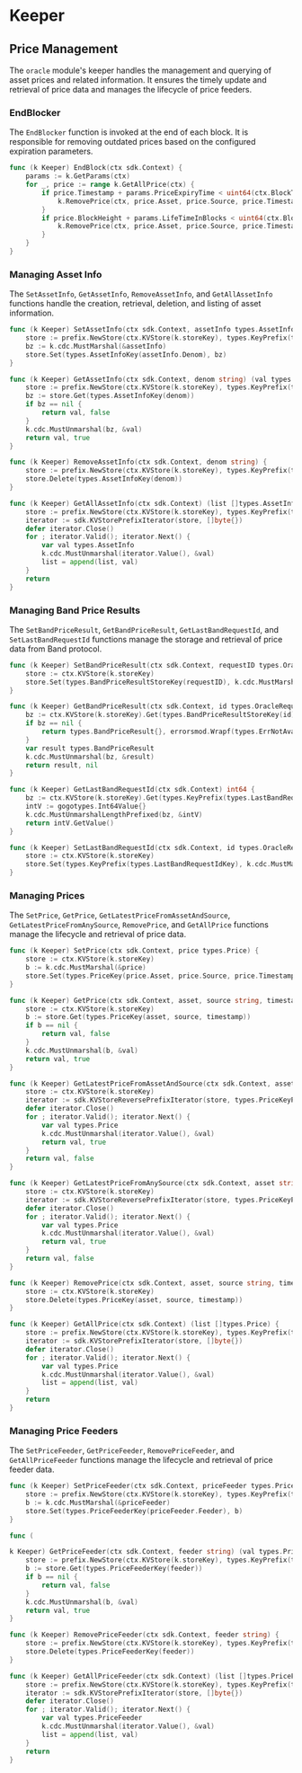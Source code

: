 <!--
order: 3
-->

# Keeper

## Price Management

The `oracle` module's keeper handles the management and querying of asset prices and related information. It ensures the timely update and retrieval of price data and manages the lifecycle of price feeders.

### EndBlocker

The `EndBlocker` function is invoked at the end of each block. It is responsible for removing outdated prices based on the configured expiration parameters.

```go
func (k Keeper) EndBlock(ctx sdk.Context) {
    params := k.GetParams(ctx)
    for _, price := range k.GetAllPrice(ctx) {
        if price.Timestamp + params.PriceExpiryTime < uint64(ctx.BlockTime().Unix()) {
            k.RemovePrice(ctx, price.Asset, price.Source, price.Timestamp)
        }
        if price.BlockHeight + params.LifeTimeInBlocks < uint64(ctx.BlockHeight()) {
            k.RemovePrice(ctx, price.Asset, price.Source, price.Timestamp)
        }
    }
}
```

### Managing Asset Info

The `SetAssetInfo`, `GetAssetInfo`, `RemoveAssetInfo`, and `GetAllAssetInfo` functions handle the creation, retrieval, deletion, and listing of asset information.

```go
func (k Keeper) SetAssetInfo(ctx sdk.Context, assetInfo types.AssetInfo) {
    store := prefix.NewStore(ctx.KVStore(k.storeKey), types.KeyPrefix(types.AssetInfoKeyPrefix))
    bz := k.cdc.MustMarshal(&assetInfo)
    store.Set(types.AssetInfoKey(assetInfo.Denom), bz)
}

func (k Keeper) GetAssetInfo(ctx sdk.Context, denom string) (val types.AssetInfo, found bool) {
    store := prefix.NewStore(ctx.KVStore(k.storeKey), types.KeyPrefix(types.AssetInfoKeyPrefix))
    bz := store.Get(types.AssetInfoKey(denom))
    if bz == nil {
        return val, false
    }
    k.cdc.MustUnmarshal(bz, &val)
    return val, true
}

func (k Keeper) RemoveAssetInfo(ctx sdk.Context, denom string) {
    store := prefix.NewStore(ctx.KVStore(k.storeKey), types.KeyPrefix(types.AssetInfoKeyPrefix))
    store.Delete(types.AssetInfoKey(denom))
}

func (k Keeper) GetAllAssetInfo(ctx sdk.Context) (list []types.AssetInfo) {
    store := prefix.NewStore(ctx.KVStore(k.storeKey), types.KeyPrefix(types.AssetInfoKeyPrefix))
    iterator := sdk.KVStorePrefixIterator(store, []byte{})
    defer iterator.Close()
    for ; iterator.Valid(); iterator.Next() {
        var val types.AssetInfo
        k.cdc.MustUnmarshal(iterator.Value(), &val)
        list = append(list, val)
    }
    return
}
```

### Managing Band Price Results

The `SetBandPriceResult`, `GetBandPriceResult`, `GetLastBandRequestId`, and `SetLastBandRequestId` functions manage the storage and retrieval of price data from Band protocol.

```go
func (k Keeper) SetBandPriceResult(ctx sdk.Context, requestID types.OracleRequestID, result types.BandPriceResult) {
    store := ctx.KVStore(k.storeKey)
    store.Set(types.BandPriceResultStoreKey(requestID), k.cdc.MustMarshal(&result))
}

func (k Keeper) GetBandPriceResult(ctx sdk.Context, id types.OracleRequestID) (types.BandPriceResult, error) {
    bz := ctx.KVStore(k.storeKey).Get(types.BandPriceResultStoreKey(id))
    if bz == nil {
        return types.BandPriceResult{}, errorsmod.Wrapf(types.ErrNotAvailable, "Result for request ID %d is not available.", id)
    }
    var result types.BandPriceResult
    k.cdc.MustUnmarshal(bz, &result)
    return result, nil
}

func (k Keeper) GetLastBandRequestId(ctx sdk.Context) int64 {
    bz := ctx.KVStore(k.storeKey).Get(types.KeyPrefix(types.LastBandRequestIdKey))
    intV := gogotypes.Int64Value{}
    k.cdc.MustUnmarshalLengthPrefixed(bz, &intV)
    return intV.GetValue()
}

func (k Keeper) SetLastBandRequestId(ctx sdk.Context, id types.OracleRequestID) {
    store := ctx.KVStore(k.storeKey)
    store.Set(types.KeyPrefix(types.LastBandRequestIdKey), k.cdc.MustMarshalLengthPrefixed(&gogotypes.Int64Value{Value: int64(id)}))
}
```

### Managing Prices

The `SetPrice`, `GetPrice`, `GetLatestPriceFromAssetAndSource`, `GetLatestPriceFromAnySource`, `RemovePrice`, and `GetAllPrice` functions manage the lifecycle and retrieval of price data.

```go
func (k Keeper) SetPrice(ctx sdk.Context, price types.Price) {
    store := ctx.KVStore(k.storeKey)
    b := k.cdc.MustMarshal(&price)
    store.Set(types.PriceKey(price.Asset, price.Source, price.Timestamp), b)
}

func (k Keeper) GetPrice(ctx sdk.Context, asset, source string, timestamp uint64) (val types.Price, found bool) {
    store := ctx.KVStore(k.storeKey)
    b := store.Get(types.PriceKey(asset, source, timestamp))
    if b == nil {
        return val, false
    }
    k.cdc.MustUnmarshal(b, &val)
    return val, true
}

func (k Keeper) GetLatestPriceFromAssetAndSource(ctx sdk.Context, asset, source string) (val types.Price, found bool) {
    store := ctx.KVStore(k.storeKey)
    iterator := sdk.KVStoreReversePrefixIterator(store, types.PriceKeyPrefixAssetAndSource(asset, source))
    defer iterator.Close()
    for ; iterator.Valid(); iterator.Next() {
        var val types.Price
        k.cdc.MustUnmarshal(iterator.Value(), &val)
        return val, true
    }
    return val, false
}

func (k Keeper) GetLatestPriceFromAnySource(ctx sdk.Context, asset string) (val types.Price, found bool) {
    store := ctx.KVStore(k.storeKey)
    iterator := sdk.KVStoreReversePrefixIterator(store, types.PriceKeyPrefixAsset(asset))
    defer iterator.Close()
    for ; iterator.Valid(); iterator.Next() {
        var val types.Price
        k.cdc.MustUnmarshal(iterator.Value(), &val)
        return val, true
    }
    return val, false
}

func (k Keeper) RemovePrice(ctx sdk.Context, asset, source string, timestamp uint64) {
    store := ctx.KVStore(k.storeKey)
    store.Delete(types.PriceKey(asset, source, timestamp))
}

func (k Keeper) GetAllPrice(ctx sdk.Context) (list []types.Price) {
    store := prefix.NewStore(ctx.KVStore(k.storeKey), types.KeyPrefix(types.PriceKeyPrefix))
    iterator := sdk.KVStorePrefixIterator(store, []byte{})
    defer iterator.Close()
    for ; iterator.Valid(); iterator.Next() {
        var val types.Price
        k.cdc.MustUnmarshal(iterator.Value(), &val)
        list = append(list, val)
    }
    return
}
```

### Managing Price Feeders

The `SetPriceFeeder`, `GetPriceFeeder`, `RemovePriceFeeder`, and `GetAllPriceFeeder` functions manage the lifecycle and retrieval of price feeder data.

```go
func (k Keeper) SetPriceFeeder(ctx sdk.Context, priceFeeder types.PriceFeeder) {
    store := prefix.NewStore(ctx.KVStore(k.storeKey), types.KeyPrefix(types.PriceFeederKeyPrefix))
    b := k.cdc.MustMarshal(&priceFeeder)
    store.Set(types.PriceFeederKey(priceFeeder.Feeder), b)
}

func (

k Keeper) GetPriceFeeder(ctx sdk.Context, feeder string) (val types.PriceFeeder, found bool) {
    store := prefix.NewStore(ctx.KVStore(k.storeKey), types.KeyPrefix(types.PriceFeederKeyPrefix))
    b := store.Get(types.PriceFeederKey(feeder))
    if b == nil {
        return val, false
    }
    k.cdc.MustUnmarshal(b, &val)
    return val, true
}

func (k Keeper) RemovePriceFeeder(ctx sdk.Context, feeder string) {
    store := prefix.NewStore(ctx.KVStore(k.storeKey), types.KeyPrefix(types.PriceFeederKeyPrefix))
    store.Delete(types.PriceFeederKey(feeder))
}

func (k Keeper) GetAllPriceFeeder(ctx sdk.Context) (list []types.PriceFeeder) {
    store := prefix.NewStore(ctx.KVStore(k.storeKey), types.KeyPrefix(types.PriceFeederKeyPrefix))
    iterator := sdk.KVStorePrefixIterator(store, []byte{})
    defer iterator.Close()
    for ; iterator.Valid(); iterator.Next() {
        var val types.PriceFeeder
        k.cdc.MustUnmarshal(iterator.Value(), &val)
        list = append(list, val)
    }
    return
}
```

